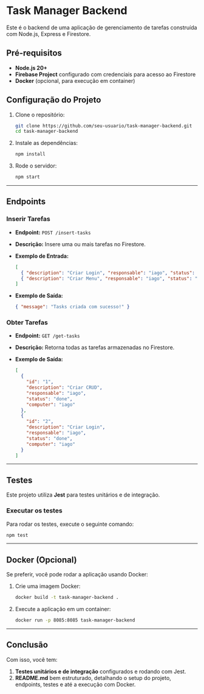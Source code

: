 # Task Manager Backend

Este é o backend de uma aplicação de gerenciamento de tarefas construída com Node.js, Express e Firestore.

## Pré-requisitos

- **Node.js 20+**
- **Firebase Project** configurado com credenciais para acesso ao Firestore
- **Docker** (opcional, para execução em container)

## Configuração do Projeto

1. Clone o repositório:

   ```bash
   git clone https://github.com/seu-usuario/task-manager-backend.git
   cd task-manager-backend
   ```

2. Instale as dependências:

   ```bash
   npm install
   ```

3. Rode o servidor:

   ```bash
   npm start
   ```

---

## Endpoints

### Inserir Tarefas

- **Endpoint:** `POST /insert-tasks`
- **Descrição:** Insere uma ou mais tarefas no Firestore.
- **Exemplo de Entrada:**

  ```json
  [
    { "description": "Criar Login", "responsable": "iago", "status": "done" },
    { "description": "Criar Menu", "responsable": "iago", "status": "doing" }
  ]
  ```

- **Exemplo de Saída:**

  ```json
  { "message": "Tasks criada com sucesso!" }
  ```

### Obter Tarefas

- **Endpoint:** `GET /get-tasks`
- **Descrição:** Retorna todas as tarefas armazenadas no Firestore.
- **Exemplo de Saída:**

  ```json
  [
    {
      "id": "1",
      "description": "Criar CRUD",
      "responsable": "iago",
      "status": "done",
      "computer": "iago"
    },
    {
      "id": "2",
      "description": "Criar Login",
      "responsable": "iago",
      "status": "done",
      "computer": "iago"
    }
  ]
  ```

---

## Testes

Este projeto utiliza **Jest** para testes unitários e de integração.

### Executar os testes

Para rodar os testes, execute o seguinte comando:

```bash
npm test
```

---

## Docker (Opcional)

Se preferir, você pode rodar a aplicação usando Docker:

1. Crie uma imagem Docker:

   ```bash
   docker build -t task-manager-backend .
   ```

2. Execute a aplicação em um container:

   ```bash
   docker run -p 8085:8085 task-manager-backend
   ```

---

## Conclusão

Com isso, você tem:

1. **Testes unitários e de integração** configurados e rodando com Jest.
2. **README.md** bem estruturado, detalhando o setup do projeto, endpoints, testes e até a execução com Docker.
